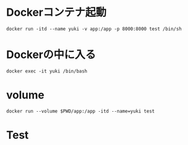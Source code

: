 # Dockerコンテナ起動

```
docker run -itd --name yuki -v app:/app -p 8000:8000 test /bin/sh
```

# Dockerの中に入る

```
docker exec -it yuki /bin/bash
```

# volume

```
docker run --volume $PWD/app:/app -itd --name=yuki test
```

# Test